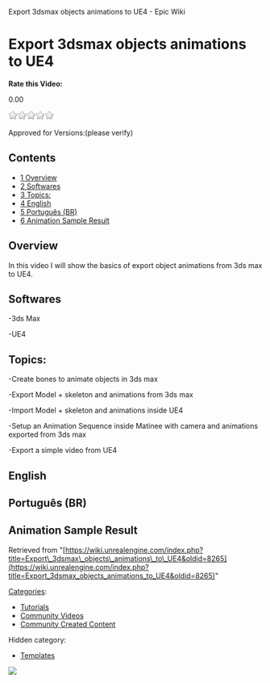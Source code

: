 Export 3dsmax objects animations to UE4 - Epic Wiki                    

Export 3dsmax objects animations to UE4
=======================================

**Rate this Video:**

0.00

![](/extensions/VoteNY/images/star_off.gif)![](/extensions/VoteNY/images/star_off.gif)![](/extensions/VoteNY/images/star_off.gif)![](/extensions/VoteNY/images/star_off.gif)![](/extensions/VoteNY/images/star_off.gif)

Approved for Versions:(please verify)

Contents
--------

*   [1 Overview](#Overview)
*   [2 Softwares](#Softwares)
*   [3 Topics:](#Topics:)
*   [4 English](#English)
*   [5 Português (BR)](#Portugu.C3.AAs_.28BR.29)
*   [6 Animation Sample Result](#Animation_Sample_Result)

Overview
--------

In this video I will show the basics of export object animations from 3ds max to UE4.

  

Softwares
---------

\-3ds Max

\-UE4

Topics:
-------

\-Create bones to animate objects in 3ds max

\-Export Model + skeleton and animations from 3ds max

\-Import Model + skeleton and animations inside UE4

\-Setup an Animation Sequence inside Matinee with camera and animations exported from 3ds max

\-Export a simple video from UE4

English
-------

Português (BR)
--------------

Animation Sample Result
-----------------------

Retrieved from "[https://wiki.unrealengine.com/index.php?title=Export\_3dsmax\_objects\_animations\_to\_UE4&oldid=8265](https://wiki.unrealengine.com/index.php?title=Export_3dsmax_objects_animations_to_UE4&oldid=8265)"

[Categories](/Special:Categories "Special:Categories"):

*   [Tutorials](/Category:Tutorials "Category:Tutorials")
*   [Community Videos](/Category:Community_Videos "Category:Community Videos")
*   [Community Created Content](/Category:Community_Created_Content "Category:Community Created Content")

Hidden category:

*   [Templates](/Category:Templates "Category:Templates")

  ![](https://tracking.unrealengine.com/track.png)